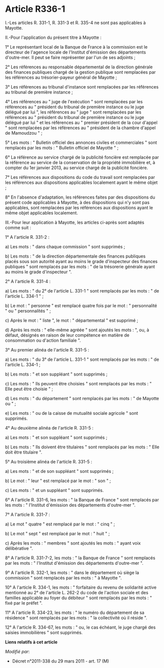 # Article R336-1

I.-Les articles R. 331-1, R. 331-3 et R. 335-4 ne sont pas applicables à Mayotte. 

II.-Pour l'application du présent titre à Mayotte : 

1° Le représentant local de la Banque de France à la commission est le directeur de l'agence locale de l'Institut d'émission
des départements d'outre-mer. Il peut se faire représenter par l'un de ses adjoints ; 

2° Les références au responsable départemental de la direction générale des finances publiques chargé de la gestion publique
sont remplacées par les références au trésorier-payeur général de Mayotte ; 

3° Les références au tribunal d'instance sont remplacées par les références au tribunal de première instance ; 

4° Les références au " juge de l'exécution " sont remplacées par les références au " président du tribunal de première
instance ou le juge délégué par lui ", les références au " juge " sont remplacées par les références au " président du
tribunal de première instance ou le juge délégué par lui " et les références au " premier président de la cour d'appel " sont
remplacées par les références au "      président de la chambre d'appel de Mamoudzou " ; 

5° Les mots : " Bulletin officiel des annonces civiles et commerciales " sont remplacés par les mots : " Bulletin officiel de
Mayotte " ; 

6° La référence au service chargé de la publicité foncière est remplacée par la référence au service de la conservation de la
propriété immobilière et, à compter du 1er janvier 2013, au service chargé de la publicité foncière. 

7° Les références aux dispositions du code du travail sont remplacées par les références aux dispositions applicables
localement ayant le même objet ; 

8° En l'absence d'adaptation, les références faites par des dispositions du présent code applicables à Mayotte, à des
dispositions qui n'y sont pas applicables, sont remplacées par les références aux dispositions ayant le même objet
applicables localement. 

III.-Pour leur application à Mayotte, les articles ci-après sont adaptés comme suit : 

1° A l'article R. 331-2 : 

a) Les mots : " dans chaque commission " sont supprimés ; 

b) Les mots : " de la direction départementale des finances publiques placés sous son autorité ayant au moins le grade
d'inspecteur des finances publiques " sont remplacés par les mots : " de la trésorerie générale ayant au moins le grade
d'inspecteur ". 

2° A l'article R. 331-4 : 

a) Les mots : " du 2° de l'article L. 331-1 " sont remplacés par les mots : " de l'article L. 334-1 " ; 

b) Le mot : " personne " est remplacé quatre fois par le mot : " personnalité " ou " personnalités " ; 

c) Après le mot : " liste ", le mot : " départemental " est supprimé ; 

d) Après les mots : " elle-même agréée " sont ajoutés les mots : ", ou, à défaut, désignés en raison de leur compétence en
matière de consommation ou d'action familiale ". 

3° Au premier alinéa de l'article R. 331-5 : 

a) Les mots : " du 3° de l'article L. 331-1 " sont remplacés par les mots : " de l'article L. 334-1 ; 

b) Les mots : " et son suppléant " sont supprimés ; 

c) Les mots : " Ils peuvent être choisies " sont remplacés par les mots : " Elle peut être choisie " ; 

d) Les mots : " du département " sont remplacés par les mots : " de Mayotte ou " ; 

e) Les mots : " ou de la caisse de mutualité sociale agricole " sont supprimés. 

4° Au deuxième alinéa de l'article R. 331-5 : 

a) Les mots : " et son suppléant " sont supprimés ; 

b) Les mots : " Ils doivent être titulaires " sont remplacés par les mots : " Elle doit être titulaire ". 

5° Au troisième alinéa de l'article R. 331-5 : 

a) Les mots : " et de son suppléant " sont supprimés ; 

b) Le mot : " leur " est remplacé par le mot : " son " ; 

c) Les mots : " et un suppléant " sont supprimés. 

6° A l'article R. 331-6, les mots : " la Banque de France " sont remplacés par les mots : " l'Institut d'émission des
départements d'outre-mer ". 

7° A l'article R. 331-7 : 

a) Le mot " quatre " est remplacé par le mot : " cinq " ; 

b) Le mot " sept " est remplacé par le mot : " huit " ; 

c) Après les mots : " membres " sont ajoutés les mots : " ayant voix délibérative ". 

8° A l'article R. 331-7-2, les mots : " la Banque de France " sont remplacés par les mots : " l'Institut d'émission des
départements d'outre-mer ". 

9° A l'article R. 332-1, les mots : " dans le département où siège la commission " sont remplacés par les mots : " à Mayotte
". 

10° A l'article R. 334-1, les mots : " forfaitaire du revenu de solidarité active mentionné au 2° de l'article L. 262-2 du
code de l'action sociale et des familles applicable au foyer du débiteur " sont remplacés par les mots : " fixé par le préfet
". 

11° A l'article R. 334-23, les mots : " le numéro du département de sa résidence " sont remplacés par les mots : " la
collectivité où il réside ". 

12° A l'article R. 334-67, les mots : " ou, le cas échéant, le juge chargé des saisies immobilières " sont supprimés.

**Liens relatifs à cet article**

_Modifié par_:

  - Décret n°2011-338 du 29 mars 2011 - art. 17 (M)
